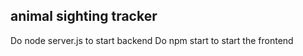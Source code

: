 
## animal sighting tracker
Do node server.js to start backend
Do npm start to start the frontend


